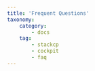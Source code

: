 ```yaml
---
title: 'Frequent Questions'
taxonomy:
    category:
        - docs
    tag:
        - stackcp
        - cockpit
        - faq
---
```


